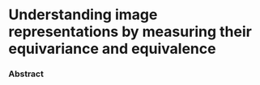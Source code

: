 # Understanding image representations by measuring their equivariance and equivalence

### Abstract

